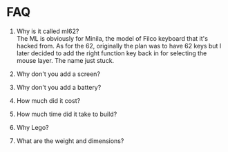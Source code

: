 FAQ
===

1. Why is it called ml62?  
The ML is obviously for Minila, the model of Filco keyboard that it's
hacked from. As for the 62, originally the plan was to have 62 keys but I later
decided to add the right function key back in for selecting the mouse layer.
The name just stuck.

1. Why don't you add a screen?

1. Why don't you add a battery?

1. How much did it cost?

1. How much time did it take to build?

1. Why Lego?

1. What are the weight and dimensions?
